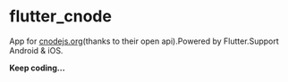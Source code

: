 # flutter_cnode
App for [cnodejs.org][1](thanks to their open api).Powered by Flutter.Support Android &amp; iOS.

**Keep coding...**


  [1]: https://cnodejs.org/